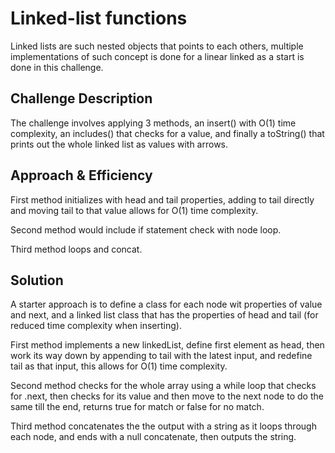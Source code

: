 # Linked-list functions
Linked lists are such nested objects that points to each others, multiple implementations of such concept is done for a linear linked as a start is done in this challenge.

## Challenge Description
The challenge involves applying 3 methods, an insert() with O(1) time complexity, an includes() that checks for a value, and finally a toString() that prints out the whole linked list as values with arrows.

## Approach & Efficiency
First method initializes with head and tail properties, adding to tail directly and moving tail to that value allows for O(1) time complexity.

Second method would include if statement check with node loop.

Third method loops and concat.

## Solution
A starter approach is to define a class for each node wit properties of value and next, and a linked list class that has the properties of head and tail (for reduced time complexity when inserting).

First method implements a new linkedList, define first element as head, then work its way down by appending to tail with the latest input, and redefine tail as that input, this allows for O(1) time complexity.

Second method checks for the whole array using a while loop that checks for .next, then checks for its value and then move to the next node to do the same till the end, returns true for match or false for no match.

Third method concatenates the the output with a string as it loops through each node, and ends with a null concatenate, then outputs the string. 